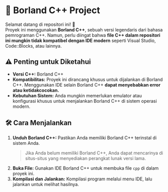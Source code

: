 # 🚀 Borland C++ Project

Selamat datang di repositori ini! 🎉  
Proyek ini menggunakan **Borland C++**, sebuah versi legendaris dari bahasa pemrograman C++. Namun, perlu diingat bahwa **file C++ dalam repositori ini mungkin tidak kompatibel dengan IDE modern** seperti Visual Studio, Code::Blocks, atau lainnya.  

## ⚠️ Penting untuk Diketahui
- **Versi C++:** Borland C++  
- **Kompatibilitas:** Proyek ini dirancang khusus untuk dijalankan di Borland C++. Menggunakan IDE selain Borland C++ **dapat menyebabkan error atau ketidakcocokan.**  
- **Kebutuhan Sistem:** Anda mungkin memerlukan emulator atau konfigurasi khusus untuk menjalankan Borland C++ di sistem operasi modern.

## 🛠️ Cara Menjalankan
1. **Unduh Borland C++:** Pastikan Anda memiliki Borland C++ terinstal di sistem Anda.  
   > Jika Anda belum memiliki Borland C++, Anda dapat mencarinya di situs-situs yang menyediakan perangkat lunak versi lama.  
2. **Buka File:** Gunakan IDE Borland C++ untuk membuka file `cpp` di dalam proyek ini.  
3. **Kompilasi dan Jalankan:** Kompilasi program melalui menu IDE, lalu jalankan untuk melihat hasilnya.  
